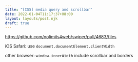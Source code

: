 ```yaml
---
title: "[CSS] media query and scrollbar"
date: 2022-01-04T11:17:37+08:00
layout: layouts/post.njk
draft: true
---
```


https://github.com/nolimits4web/swiper/pull/4683/files



iOS Safari: use `document.documentElement.clientWidth`

other browser: `window.innerWidth` include scrollbar and borders